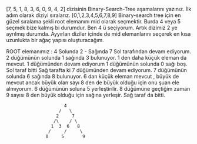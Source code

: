 [7, 5, 1, 8, 3, 6, 0, 9, 4, 2] dizisinin Binary-Search-Tree aşamalarını yazınız.
İlk adım olarak diziyi sıralarız.
[0,1,2,3,4,5,6,7,8,9]
Binary-search tree için en güzel sıralama şekli root elemanını mid olarak seçmektir.
Burda 4 veya 5 seçmek bize kalmış bi durumdur. Ben 4 ü seçiyorum.
Artık dizimiz 2 ye ayrılmış durumda. Ayyırlan diziler içinde de mid elemanlarını seçerek en kısa uzunlukta bir ağaç yapısı oluşturacağım.

ROOT elemanımız : 4
Solunda 2 - Sağında 7
Sol tarafından devam ediyorum.
    2 düğümünün solunda 1 sağında 3 bulunuyor. 1 den daha küçük eleman da mevcut. 1 düğümünden devam ediyorum
    1 düğümünün solunda 0 sağı boş.
    Sol taraf bitti
Sağ tarafta ki 7 düğümünden devam ediyorum.
    7 düğümünün solunda 6 sağında 8 bulunuyor. 6 dan küçük eleman mevcut , büyük de mevcut ancak büyük olan sayı 8 den de büyük olduğu için onu şuan ele almıyorum.
    6 düğümünün soluna 5 yerleştirilir.
    8 düğümüne geçtiğim zaman 9 sayısı 8 den büyük olduğu için sağına yerleşir.
    Sağ taraf da bitti.

                          4
                        /   \
                       2     7
                      /\    / \ 
                     1  3  6   8
                    /     /     \
                   0     5       9